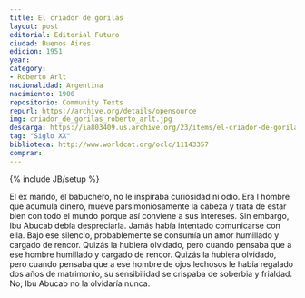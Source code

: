 ```yaml
---
title: El criador de gorilas
layout: post
editorial: Editorial Futuro
ciudad: Buenos Aires
edicion: 1951
year: 
category:
- Roberto Arlt
nacionalidad: Argentina
nacimiento: 1900
repositorio: Community Texts
repurl: https://archive.org/details/opensource
img: criador_de_gorilas_roberto_arlt.jpg
descarga: https://ia803409.us.archive.org/23/items/el-criador-de-gorilas-roberto-arlt/El%20criador%20de%20gorilas%20-%20Roberto%20Arlt.pdf
tag: "Siglo XX"
biblioteca: http://www.worldcat.org/oclc/11143357
comprar: 
---
```

{% include JB/setup %}

El ex marido, el babuchero, no le inspiraba curiosidad ni odio. Era l hombre que acumula dinero, mueve parsimoniosamente la cabeza y trata de estar bien con todo el mundo porque así conviene a sus intereses. Sin embargo, Ibu Abucab debía despreciarla. Jamás había intentado comunicarse con ella. Bajo ese silencio, probablemente se consumía un amor humillado y cargado de rencor. Quizás la hubiera olvidado, pero cuando pensaba que a ese hombre humillado y cargado de rencor. Quizás la hubiera olvidado, pero cuando pensaba que a ese hombre de ojos lechosos le había regalado dos años de matrimonio, su sensibilidad se crispaba de soberbia y frialdad. No; Ibu Abucab no la olvidaría nunca.
